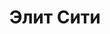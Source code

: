 --- 
title: "Элит Сити" 
site: "www.elitsiti.com" 
town: "Симферополь" 
tel: ["+38 050 688 59 68, +38 050 559 87 09, +38 095 363 06 95"] 
address: "Россия, Республика Крым, г. Симферополь, ул. Киевская 77/4 каб. 226" 
mail: "elitsiti@mail.ru" 
--- 